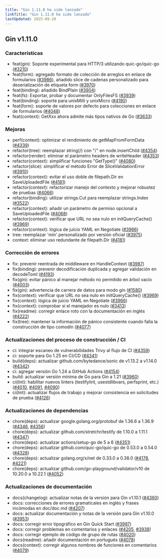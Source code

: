 ```yaml
---
title: "Gin 1.11.0 ha sido lanzado"
linkTitle: "Gin 1.11.0 ha sido lanzado"
lastUpdated: 2025-09-20
---
```


## Gin v1.11.0

### Características

* feat(gin): Soporte experimental para HTTP/3 utilizando quic-go/quic-go ([#3210](https://github.com/gin-gonic/gin/pull/3210))
* feat(form): agregado formato de colección de arreglos en enlace de formularios ([#3986](https://github.com/gin-gonic/gin/pull/3986)), añadido slice de cadenas personalizado para deserialización de etiqueta form ([#3970](https://github.com/gin-gonic/gin/pull/3970))
* feat(binding): añadido BindPlain ([#3904](https://github.com/gin-gonic/gin/pull/3904))
* feat(fs): Exportar, probar y documentar OnlyFilesFS ([#3939](https://github.com/gin-gonic/gin/pull/3939))
* feat(binding): soporte para unixMilli y unixMicro ([#4190](https://github.com/gin-gonic/gin/pull/4190))
* feat(form): soporte de valores por defecto para colecciones en enlace de formularios ([#4048](https://github.com/gin-gonic/gin/pull/4048))
* feat(context): GetXxx ahora admite más tipos nativos de Go ([#3633](https://github.com/gin-gonic/gin/pull/3633))

### Mejoras

* perf(context): optimizar el rendimiento de getMapFromFormData ([#4339](https://github.com/gin-gonic/gin/pull/4339))
* refactor(tree): reemplazar string(/) con "/" en node.insertChild ([#4354](https://github.com/gin-gonic/gin/pull/4354))
* refactor(render): eliminar el parámetro headers de writeHeader ([#4353](https://github.com/gin-gonic/gin/pull/4353))
* refactor(context): simplificar funciones "GetType()" ([#4080](https://github.com/gin-gonic/gin/pull/4080))
* refactor(slice): simplificar el método Error de SliceValidationError ([#3910](https://github.com/gin-gonic/gin/pull/3910))
* refactor(context): evitar el uso doble de filepath.Dir en SaveUploadedFile ([#4181](https://github.com/gin-gonic/gin/pull/4181))
* refactor(context): refactorizar manejo del contexto y mejorar robustez de pruebas ([#4066](https://github.com/gin-gonic/gin/pull/4066))
* refactor(binding): utilizar strings.Cut para reemplazar strings.Index ([#3522](https://github.com/gin-gonic/gin/pull/3522))
* refactor(context): añadir un parámetro de permiso opcional a SaveUploadedFile ([#4068](https://github.com/gin-gonic/gin/pull/4068))
* refactor(context): verificar que URL no sea nulo en initQueryCache() ([#3969](https://github.com/gin-gonic/gin/pull/3969))
* refactor(context): lógica de juicio YAML en Negotiate ([#3966](https://github.com/gin-gonic/gin/pull/3966))
* tree: reemplazar 'min' personalizado por versión oficial ([#3975](https://github.com/gin-gonic/gin/pull/3975))
* context: eliminar uso redundante de filepath.Dir ([#4181](https://github.com/gin-gonic/gin/pull/4181))

### Corrección de errores

* fix: prevenir reentrada de middleware en HandleContext ([#3987](https://github.com/gin-gonic/gin/pull/3987))
* fix(binding): prevenir decodificación duplicada y agregar validación en decodeToml ([#4193](https://github.com/gin-gonic/gin/pull/4193))
* fix(gin): evitar pánico al manejar método no permitido en árbol vacío ([#4003](https://github.com/gin-gonic/gin/pull/4003))
* fix(gin): advertencia de carrera de datos para modo gin ([#1580](https://github.com/gin-gonic/gin/pull/1580))
* fix(context): verificar que URL no sea nulo en initQueryCache() ([#3969](https://github.com/gin-gonic/gin/pull/3969))
* fix(context): lógica de juicio YAML en Negotiate ([#3966](https://github.com/gin-gonic/gin/pull/3966))
* fix(context): comprobar si el manejador es nulo ([#3413](https://github.com/gin-gonic/gin/pull/3413))
* fix(readme): corregir enlace roto con la documentación en inglés ([#4222](https://github.com/gin-gonic/gin/pull/4222))
* fix(tree): mantener la información de pánico consistente cuando falla la construcción de tipo comodín ([#4077](https://github.com/gin-gonic/gin/pull/4077))

### Actualizaciones del proceso de construcción / CI

* ci: integrar escaneo de vulnerabilidades Trivy al flujo de CI ([#4359](https://github.com/gin-gonic/gin/pull/4359))
* ci: soporte para Go 1.25 en CI/CD ([#4341](https://github.com/gin-gonic/gin/pull/4341))
* build(deps): actualizar github.com/bytedance/sonic de v1.13.2 a v1.14.0 ([#4342](https://github.com/gin-gonic/gin/pull/4342))
* ci: agregar versión Go 1.24 a GitHub Actions ([#4154](https://github.com/gin-gonic/gin/pull/4154))
* build: actualizar versión mínima de Go para Gin a 1.21 ([#3960](https://github.com/gin-gonic/gin/pull/3960))
* ci(lint): habilitar nuevos linters (testifylint, usestdlibvars, perfsprint, etc.) ([#4010](https://github.com/gin-gonic/gin/pull/4010), [#4091](https://github.com/gin-gonic/gin/pull/4091), [#4090](https://github.com/gin-gonic/gin/pull/4090))
* ci(lint): actualizar flujos de trabajo y mejorar consistencia en solicitudes de prueba ([#4126](https://github.com/gin-gonic/gin/pull/4126))

### Actualizaciones de dependencias

* chore(deps): actualizar google.golang.org/protobuf de 1.36.6 a 1.36.9 ([#4346](https://github.com/gin-gonic/gin/pull/4346), [#4356](https://github.com/gin-gonic/gin/pull/4356))
* chore(deps): actualizar github.com/stretchr/testify de 1.10.0 a 1.11.1 ([#4347](https://github.com/gin-gonic/gin/pull/4347))
* chore(deps): actualizar actions/setup-go de 5 a 6 ([#4351](https://github.com/gin-gonic/gin/pull/4351))
* chore(deps): actualizar github.com/quic-go/quic-go de 0.53.0 a 0.54.0 ([#4328](https://github.com/gin-gonic/gin/pull/4328))
* chore(deps): actualizar golang.org/x/net de 0.33.0 a 0.38.0 ([#4178](https://github.com/gin-gonic/gin/pull/4178), [#4221](https://github.com/gin-gonic/gin/pull/4221))
* chore(deps): actualizar github.com/go-playground/validator/v10 de 10.20.0 a 10.22.1 ([#4052](https://github.com/gin-gonic/gin/pull/4052))

### Actualizaciones de documentación

* docs(changelog): actualizar notas de la versión para Gin v1.10.1 ([#4360](https://github.com/gin-gonic/gin/pull/4360))
* docs: correcciones de errores gramaticales en inglés y frases incómodas en doc/doc.md ([#4207](https://github.com/gin-gonic/gin/pull/4207))
* docs: actualizar documentación y notas de la versión para Gin v1.10.0 ([#3953](https://github.com/gin-gonic/gin/pull/3953))
* docs: corregir error tipográfico en Gin Quick Start ([#3997](https://github.com/gin-gonic/gin/pull/3997))
* docs: corregir problemas en comentarios y enlaces ([#4205](https://github.com/gin-gonic/gin/pull/4205), [#3938](https://github.com/gin-gonic/gin/pull/3938))
* docs: corregir ejemplo de código de grupo de rutas ([#4020](https://github.com/gin-gonic/gin/pull/4020))
* docs(readme): añadir documentación en portugués ([#4078](https://github.com/gin-gonic/gin/pull/4078))
* docs(context): corregir algunos nombres de funciones en comentarios ([#4079](https://github.com/gin-gonic/gin/pull/4079))
